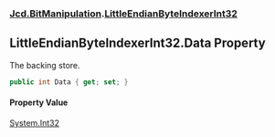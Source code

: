 ### [Jcd.BitManipulation](Jcd.BitManipulation.md 'Jcd.BitManipulation').[LittleEndianByteIndexerInt32](Jcd.BitManipulation.LittleEndianByteIndexerInt32.md 'Jcd.BitManipulation.LittleEndianByteIndexerInt32')

## LittleEndianByteIndexerInt32.Data Property

The backing store.

```csharp
public int Data { get; set; }
```

#### Property Value
[System.Int32](https://docs.microsoft.com/en-us/dotnet/api/System.Int32 'System.Int32')
